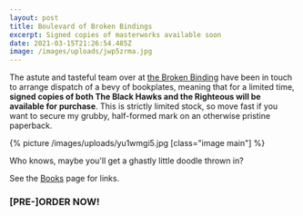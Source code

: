 ```yaml
---
layout: post
title: Boulevard of Broken Bindings
excerpt: Signed copies of masterworks available soon
date: 2021-03-15T21:26:54.485Z
image: /images/uploads/jwp5zrma.jpg
---
```

The astute and tasteful team over at [the Broken Binding](https://www.thebrokenbinding.co.uk/) have been in touch to arrange dispatch of a bevy of bookplates, meaning that for a limited time, **signed copies of both The Black Hawks and the Righteous will be available for purchase**. This is strictly limited stock, so move fast if you want to secure my grubby, half-formed mark on an otherwise pristine paperback.

{% picture /images/uploads/yu1wmgi5.jpg [class="image main"] %}

Who knows, maybe you'll get a ghastly little doodle thrown in?

See the [Books](/books) page for links.

### [PRE-]ORDER NOW!